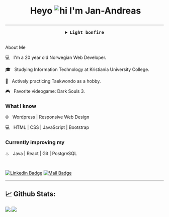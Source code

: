 # <p align="center">️ **Heyo <img src="https://user-images.githubusercontent.com/1303154/88677602-1635ba80-d120-11ea-84d8-d263ba5fc3c0.gif" width="28px" alt="hi"> I'm Jan-Andreas** </p>

---

<!-- Bonfire -->
<details align="center">
<summary> <b> <samp> Light bonfire </samp></b></summary>
<samp>
 <b><h2 style="color: #fc6203">B O N F I R E &nbsp; L I T !</h2> </b>
<img src="https://raw.githubusercontent.com/TanZng/TanZng/master/assets/bonefire.gif" width="200"/>
</samp>
 
 <br>
  ![visitors](https://visitor-badge.glitch.me/badge?page_id=janandreaskick.janandreaskick)
 
  <img align="center" src="https://github-profile-trophy.vercel.app/?username=janandreaskick&column=7&theme=gruvbox"/>
  
 </details>
 
 <br>


<h> About Me </h3>

💻 &nbsp; I'm a 20 year old Norwegian Web Developer.

🎓 &nbsp; Studying Information Technology at Kristiania University College.

🥋 &nbsp; Actively practicing Taekwondo as a hobby.

🎮 &nbsp; Favorite videogame: Dark Souls 3.


<h3>What I know</h3>

🌐 &nbsp; Wordpress | Responsive Web Design

💻 &nbsp; HTML | CSS | JavaScript | Bootstrap


<h3>Currently improving my</h3>

♨ &nbsp; Java | React | Git | PostgreSQL

<br>

<!-- Contact Hyperlinks -->
[![Linkedin Badge](https://img.shields.io/badge/-Jan&#8211;Andreas%20Rusnak-0e76a8?style=flat&labelColor=0e76a8&logo=linkedin&logoColor=white)](https://www.linkedin.com/in/janandreasrusnak/)
[![Mail Badge](https://img.shields.io/badge/-janandreashorgenr@gmail.com-c0392b?style=flat&labelColor=c0392b&logo=gmail&logoColor=white)](mailto:janandreashorgenr@gmail.com)

<hr>



## 📈 **Github Stats:**

<a href="https://github.com/janandreaskick">
<img width="440" align="center" src="https://github-readme-stats.vercel.app/api?username=janandreaskick&show_icons=true&include_all_commits=true&theme=blue-green&count_private=true">
</a>
<a href="https://github.com/janandreaskick/github-readme-stats">
<img align="center" src="https://github-readme-stats.anuraghazra1.vercel.app/api/top-langs/?username=janandreaskick&layout=compact&theme=blue-green" />
</a>


